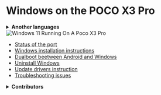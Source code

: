 # Windows on the POCO X3 Pro
<details> 
<summary><strong>Another languages</strong></summary>

</details>

<img align="center" src="https://github.com/wormstest/src_vayu_windows/blob/main/2Poco X3 Pro Windows.png" alt="Windows 11 Running On A Poco X3 Pro">

- [Status of the port](https://github.com/wormstest/WoA-vayu/blob/main/English/status.md)
- [Windows installation instructions](https://github.com/wormstest/WoA-vayu/blob/main/English/install.md)
- [Dualboot beetween Android and Windows](https://github.com/wormstest/WoA-vayu/blob/main/English/troubleshooting.md)
- [Uninstall Windows](https://github.com/wormstest/WoA-vayu/blob/main/English/uninstall.md)
- [Update drivers instruction](https://github.com/wormstest/WoA-vayu/blob/main/English/update.md)
- [Troubleshooting issues](https://github.com/wormstest/WoA-vayu/blob/main/English/troubleshooting.md)
<details>
<summary><b><strong>Contributors</strong></b></summary>

- [Morc](Https://GitHub.com/themorc) ```Made the vayu images```
- [Icesito68](https://github.com/Icesito68) ```Made Windows partitioning commands and made this repo```
- [Map220v](https://github.com/map220v) ```Provided help and vayu UEFI uses nabu UFS patches and ACPI and also ported mi pad 5 drivers```
- [Degdag](https://github.com/degdag) ```Improves UEFI and ported drivers```
- [halal-beef](https://github.com/halal-beef) ```Built EDK2 and modified it enough to boot Windows, also ported drivers```
- [Renegade Project](https://github.com/edk2-porting) ```Making the core of this project```
- [gus33000](https://github.com/gus33000) ```Providing help, also made base install guide, all of the original drivers and the msc script```
- [Renegade Project Discord members](https://discord.gg/XXBWfag) ```Provided Help```
- [ArturoGC06](https://github.com/ArturoGC06) ```Helped in the beginning of the project to the translations and gave Windows data```
- [SebastianZSXS](https://github.com/SebastianZSXS) ```Helped to patch Windows PE```
- [MollySophia](https://github.com/MollySophia) ```Helped to fix battery status```
- [haouarihk](https://github.com/haouarihk) ```Great suggestions on the command notes, also made the new guide```
- [bibarub](https://github.com/bibarub) ```Guide improvenents```
- [wormstest](https://github.com/wormstest) ```Russian and Ukrainian translation``` 
- [proganime1200](https://github.com/proganime1200) ```Tremendously helped to make this possible, heavily contirbuted to the old guide by finding bk01-04 partitions and had managed to nearly get winpe booting in the early stages```

</details>  


